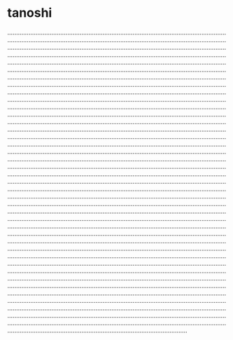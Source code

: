 # tanoshi
......................................................................................................................................................................................................................................................................................................................................................................................................................................................................................................................................................................................................................................................................................................................................................................................................................................................................................................................................................................................................................................................................................................................................................................................................................................................................................................................................................................................................................................................................................................................................................................................................................................................................................................................................................................................................................................................................................................................................................................................................................................................................................................................................................................................................................................................................................................................................................................................................................................................................................................................................................................................................................................................................................................................................................................................................................................................................................................................................................................................................................................................................................................................................................................................................................................................................................................................................................................................................................................................................................................................................................................................................................................................................................................................................................................................................................................................................................................................................................................................................................................................................................................................................................................................................................................................................................................................................................................................................................................................................................................................................................................................................................................................................................................................................................................................................................................................................................................................................................................................................................................................................................................................................................................................................................................................................